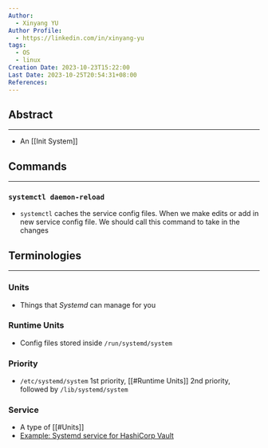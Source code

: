 ```yaml
---
Author:
  - Xinyang YU
Author Profile:
  - https://linkedin.com/in/xinyang-yu
tags:
  - OS
  - linux
Creation Date: 2023-10-23T15:22:00
Last Date: 2023-10-25T20:54:31+08:00
References:
---
```

## Abstract
---
- An [[Init System]] 


## Commands
---
### ``systemctl daemon-reload``
- ``systemctl`` caches the service config files. When we make edits or add in new service config file. We should call this command to take in the changes


## Terminologies
---
### Units
- Things that *Systemd* can manage for you
### Runtime Units
- Config files stored inside `/run/systemd/system`
### Priority 
- `/etc/systemd/system` 1st priority, [[#Runtime Units]] 2nd priority, followed by `/lib/systemd/system`
### Service
- A type of [[#Units]]
- [Example: Systemd service for HashiCorp Vault](https://chat.openai.com/share/be72b529-70e8-43a0-b083-1410f6ab2302)
